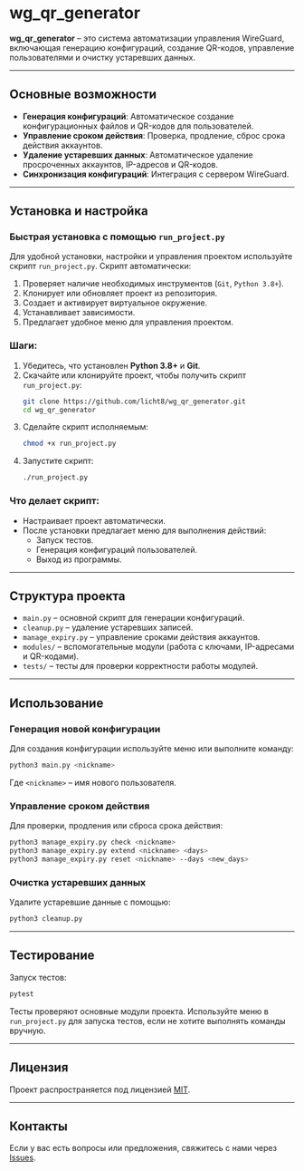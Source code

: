 
# wg_qr_generator

**wg_qr_generator** – это система автоматизации управления WireGuard, включающая генерацию конфигураций, создание QR-кодов, управление пользователями и очистку устаревших данных.

---

## Основные возможности

- **Генерация конфигураций**: Автоматическое создание конфигурационных файлов и QR-кодов для пользователей.
- **Управление сроком действия**: Проверка, продление, сброс срока действия аккаунтов.
- **Удаление устаревших данных**: Автоматическое удаление просроченных аккаунтов, IP-адресов и QR-кодов.
- **Синхронизация конфигураций**: Интеграция с сервером WireGuard.

---

## Установка и настройка

### Быстрая установка с помощью `run_project.py`

Для удобной установки, настройки и управления проектом используйте скрипт `run_project.py`. Скрипт автоматически:

1. Проверяет наличие необходимых инструментов (`Git`, `Python 3.8+`).
2. Клонирует или обновляет проект из репозитория.
3. Создает и активирует виртуальное окружение.
4. Устанавливает зависимости.
5. Предлагает удобное меню для управления проектом.

### Шаги:

1. Убедитесь, что установлен **Python 3.8+** и **Git**.
2. Скачайте или клонируйте проект, чтобы получить скрипт `run_project.py`:
   ```bash
   git clone https://github.com/licht8/wg_qr_generator.git
   cd wg_qr_generator
   ```
3. Сделайте скрипт исполняемым:
   ```bash
   chmod +x run_project.py
   ```
4. Запустите скрипт:
   ```bash
   ./run_project.py
   ```

### Что делает скрипт:

- Настраивает проект автоматически.
- После установки предлагает меню для выполнения действий:
  - Запуск тестов.
  - Генерация конфигураций пользователей.
  - Выход из программы.

---

## Структура проекта

- `main.py` – основной скрипт для генерации конфигураций.
- `cleanup.py` – удаление устаревших записей.
- `manage_expiry.py` – управление сроками действия аккаунтов.
- `modules/` – вспомогательные модули (работа с ключами, IP-адресами и QR-кодами).
- `tests/` – тесты для проверки корректности работы модулей.

---

## Использование

### Генерация новой конфигурации
Для создания конфигурации используйте меню или выполните команду:
```bash
python3 main.py <nickname>
```
Где `<nickname>` – имя нового пользователя.

### Управление сроком действия
Для проверки, продления или сброса срока действия:
```bash
python3 manage_expiry.py check <nickname>
python3 manage_expiry.py extend <nickname> <days>
python3 manage_expiry.py reset <nickname> --days <new_days>
```

### Очистка устаревших данных
Удалите устаревшие данные с помощью:
```bash
python3 cleanup.py
```

---

## Тестирование

Запуск тестов:
```bash
pytest
```
Тесты проверяют основные модули проекта. Используйте меню в `run_project.py` для запуска тестов, если не хотите выполнять команды вручную.

---

## Лицензия

Проект распространяется под лицензией [MIT](LICENSE).

---

## Контакты

Если у вас есть вопросы или предложения, свяжитесь с нами через [Issues](https://github.com/licht8/wg_qr_generator/issues).
